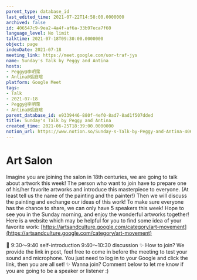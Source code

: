 ```yaml
---
parent_type: database_id
last_edited_time: 2021-07-22T14:58:00.0000000
archived: false
id: 406547c9-9ea2-4a4f-af6a-33b97eca7f60
language_level: No limit
talktime: 2021-07-18T09:30:00.0000000
object: page
indexDate: 2021-07-18
meeting_link: https://meet.google.com/uor-traf-jys
name: Sunday's Talk by Peggy and Antina
hosts:
- Peggy@李明霈
- Antina@張庭瑄
platform: Google Meet
tags:
- Talk
- 2021-07-18
- Peggy@李明霈
- Antina@張庭瑄
parent_database_id: e9339446-880f-4ef0-8ad7-8ad1f507dded
title: Sunday's Talk by Peggy and Antina
created_time: 2021-06-25T18:39:00.0000000
notion_url: https://www.notion.so/Sunday-s-Talk-by-Peggy-and-Antina-406547c99ea24a4faf6a33b97eca7f60
---
```


# Art Salon
Imagine you are joining the salon in 18th centuries, we are going to talk about artwork this week!
The person who want to join have to prepare one of his/her favorite artworks and introduce this masterpiece to everyone. (At least tell us the name of the painting and the painter!)
Then we will discuss the painting and exchange our ideas of this work!
To make sure everyone has the chance to share, we can only have 5 speakers this week!
Hope to see you in the Sunday morning, and enjoy the wonderful artworks together!
Here is a website which may be helpful for you to find some idea of your favorite work:  [https://artsandculture.google.com/category/art-movement](https://artsandculture.google.com/category/art-movement) 

📅
9:30～9:40 self-introduction
9:40～10:30 discussion
✨
How to join?
We provide the link in post, feel free to come in before the meeting to test your sound and microphone. You just need to log in to your Google and click the link, then you are all set!
✨
Wanna join?
Comment below to let me know if you are going to be a speaker or listener :)



